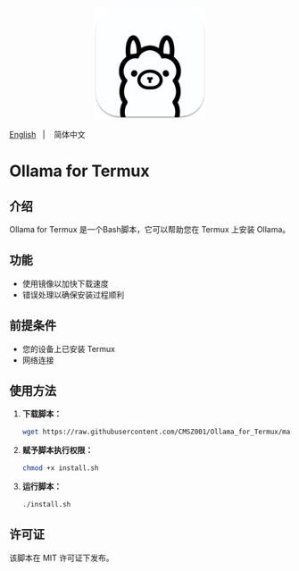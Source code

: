 <div align="center">
  <img alt="ollama" height="200px" src="./_images/ollama.png">
</div>

<a href="./README.md">English</a>
&nbsp;&nbsp;| &nbsp;&nbsp;
简体中文

# Ollama for Termux

## 介绍
Ollama for Termux 是一个Bash脚本，它可以帮助您在 Termux 上安装 Ollama。

## 功能

- 使用镜像以加快下载速度
- 错误处理以确保安装过程顺利

## 前提条件

- 您的设备上已安装 Termux
- 网络连接

## 使用方法

1. **下载脚本：**

    ```bash
    wget https://raw.githubusercontent.com/CMSZ001/Ollama_for_Termux/main/install.sh
    ```

2. **赋予脚本执行权限：**

    ```bash
    chmod +x install.sh
    ```

3. **运行脚本：**

    ```bash
    ./install.sh
    ```

## 许可证

该脚本在 MIT 许可证下发布。
